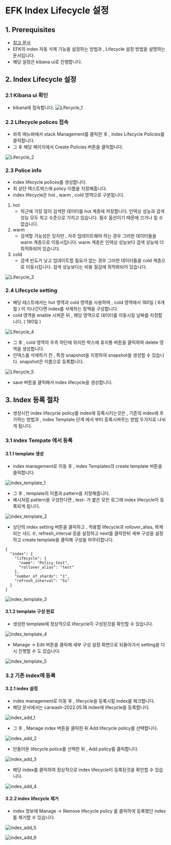 # EFK Index Lifecycle 설정
## 1. Prerequisites
- [참고 문서](https://www.elastic.co/guide/en/elasticsearch/reference/current/set-up-lifecycle-policy.html)
- EFK의 index 자동 삭제 기능을 설정하는 방법과 , Lifecycle 설정 방법을 설명하는 문서입니다.
- 해당 설정은 kibana ui로 진행합니다. 
## 2. Index Lifecycle 설정
### 2.1 Kibana ui 확인
- kibana에 접속합니다.
![Lifecycle_1][Lifecycle_1]

[Lifecycle_1]:./images/Lifecycle_1.PNG

### 2.2 Lifecycle polices 접속
- 좌측 메뉴바에서 stack Management를 클릭한 후 , index Lifecycle Policies를 클릭합니다.
- 그 후 해당 페이지에서 Create Policies 버튼을 클릭합니다.

![Lifecycle_2][Lifecycle_2]

[Lifecycle_2]:./images/Lifecycle_2.PNG
### 2.3 Police info
- index lifecycle polices를 생성합니다.
- 최 상단 텍스트박스에 policy 이름을 지정해줍니다.
- index lifecycle은 hot , warm , cold 영역으로 구분됩니다.
1. hot
   - 최근에 가장 많이 검색한 데이터를 hot 계층에 저장합니다. 
      인덱싱 성능과 검색 성능 모두 최고 수준으로 가지고 있습니다. 
      필수 옵션이기 때문에 끄거나 킬 수 없습니다.
2. warm
   - 검색할 가능성은 있지만 , 자주 업데이트해야 하는 경우 그러한 데이터들을 warm 계층으로 이동시킵니다.
     warm 계층은 인덱싱 성능보다 검색 성능에 더 최적화되어 있습니다.
3. cold
   - 검색 빈도가 낮고 업데이트할 필요가 없는 경우 그러한 데이터들을 cold 계층으로 이동시킵니다.
     검색 성능보다는 비용 절감에 최적화되어 있습니다.
     
![Lifecycle_3][Lifecycle_3]

[Lifecycle_3]:./images/Lifecycle_3.PNG

### 2.4 Lifecycle setting
- 해당 테스트에서는 hot 영역과 cold 영역을 사용하며 ,  cold 영역에서 180일 ( 6개월 ) 이 지나간다면 index를 삭제하는 정책을 구성합니다.
- cold 영역을 enable 시켜준 뒤 , 해당 영역으로 데이터를 이동시킬 날짜를 지정합니다. ( 180일 )

![Lifecycle_4][Lifecycle_4]

[Lifecycle_4]:./images/Lifecycle_4.PNG

- 그 후 , cold 영역의 우측 하단에 위치한 박스에 휴지통 버튼을 클릭하여 delete 영역을 생성합니다.
- 인덱스를 삭제하기 전 , 특정 snapshot을 지정하여 snapshot을 생성할 수 있습니다. snapshot은 이름으로 등록합니다.

![Lifecycle_5][Lifecycle_5]

[Lifecycle_5]:./images/Lifecycle_5.PNG

- save 버튼을 클릭해서 index lifecycle을 생성합니다.

## 3. Index 등록 절차  
- 생성시킨 index lifecycle policy를 index에 등록시키는것은 , 기존의 index에 추가하는 방법과 , index Template 단계 에서 부터 등록시켜주는 방법 두가지로 나뉘게 됩니다.

### 3.1 index Tempate 에서 등록
#### 3.1.1 template 생성
- index management로 이동 후 , index Templates의 create template 버튼을 클릭합니다.

![index_template_1][index_template_1]

[index_template_1]:./images/index_template_1.PNG

- 그 후 , template의 이름과 pattern을 지정해줍니다.
- 예시처럼 pattern을 구성한다면 , test- 가 붙은 모든 로그에 index lifecycle이 등록되게 됩니다.

![index_template_2][index_template_2]

[index_template_2]:./images/index_template_2.PNG

- 상단의 index setting 버튼을 클릭하고 , 적용할 lifecycle과 rollover_alias, 복제되는 샤드 수, refresh_interval 등을 설정하고 next를 클릭한뒤 세부 구성을 설정하고 create template을 클릭해 구성을 마무리합니다.

```
{
  "index": {
    "lifecycle": {
      "name": "Policy_test",
      "rollover_alias": "test"
    },
    "number_of_shards": "1",
    "refresh_interval": "5s"
  }
}
```

![index_template_3][index_template_3]

[index_template_3]:./images/index_template_3.PNG

#### 3.1.2 template 구성 완료
- 생성한 template에 정상적으로 lifecycle이 구성된것을 확인할 수 있습니다.

![index_template_4][index_template_4]

[index_template_4]:./images/index_template_4.PNG

- Manage -> Edit 버튼을 클릭해 세부 구성 설정 화면으로 되돌아가서 setting을 다시 진행할 수 도 있습니다.

![index_template_5][index_template_5]

[index_template_5]:./images/index_template_5.PNG

### 3.2 기존 index에 등록
#### 3.2.1 index 설정
- index management로 이동 후 , lifecycle을 등록시킬 index를 체크합니다.
- 해당 문서에서는 carwash-2022.05.18 index에 lifecycle을 등록합니다.

![index_add_1][index_add_1]

[index_add_1]:./images/index_add_1.JPG

- 그 후 , Manage index 버튼을 클릭한 뒤 Add lifecycle policy를 선택합니다.

![index_add_2][index_add_2]

[index_add_2]:./images/index_add_2.JPG

- 만들어둔 lifecycle police를 선택한 뒤 , Add policy를 클릭합니다.

![index_add_3][index_add_3]

[index_add_3]:./images/index_add_3.JPG

- 해당 index를 클릭하여 정상적으로 index lifecycle이 등록된것을 확인할 수 있습니다.

![index_add_4][index_add_4]

[index_add_4]:./images/index_add_4.JPG

#### 3.2.2 index lifecycle 제거
- index 정보에 Manage -> Remove lifecycle policy 를 클릭하여 등록했던 index를 제거할 수 있습니다.

![index_add_5][index_add_5]

[index_add_5]:./images/index_add_5.JPG

![index_add_6][index_add_6]

[index_add_6]:./images/index_add_6.JPG

